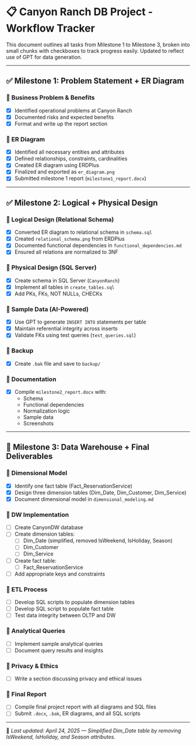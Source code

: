 # 📋 Canyon Ranch DB Project - Workflow Tracker

This document outlines all tasks from Milestone 1 to Milestone 3, broken into small chunks with checkboxes to track progress easily. Updated to reflect use of GPT for data generation.

---

## ✅ Milestone 1: Problem Statement + ER Diagram

### 🔹 Business Problem & Benefits
- [x] Identified operational problems at Canyon Ranch
- [x] Documented risks and expected benefits
- [x] Format and write up the report section

### 🔹 ER Diagram
- [x] Identified all necessary entities and attributes
- [x] Defined relationships, constraints, cardinalities
- [x] Created ER diagram using ERDPlus
- [x] Finalized and exported as `er_diagram.png`
- [x] Submitted milestone 1 report (`milestone1_report.docx`)

---

## ✅ Milestone 2: Logical + Physical Design

### 🔹 Logical Design (Relational Schema)
- [x] Converted ER diagram to relational schema in `schema.sql`
- [x] Created `relational_schema.png` from ERDPlus
- [x] Documented functional dependencies in `functional_dependencies.md`
- [x] Ensured all relations are normalized to 3NF

### 🔹 Physical Design (SQL Server)
- [x] Create schema in SQL Server (`CanyonRanch`)
- [x] Implement all tables in `create_tables.sql`
- [x] Add PKs, FKs, NOT NULLs, CHECKs

### 🔹 Sample Data (AI-Powered)
- [x] Use GPT to generate `INSERT INTO` statements per table
- [x] Maintain referential integrity across inserts
- [x] Validate FKs using test queries (`test_queries.sql`)

### 🔹 Backup
- [x] Create `.bak` file and save to `backup/`

### 🔹 Documentation
- [x] Compile `milestone2_report.docx` with:
  - Schema
  - Functional dependencies
  - Normalization logic
  - Sample data
  - Screenshots

---

## 🚧 Milestone 3: Data Warehouse + Final Deliverables

### 🔹 Dimensional Model
- [x] Identify one fact table (Fact_ReservationService)
- [x] Design three dimension tables (Dim_Date, Dim_Customer, Dim_Service)
- [x] Document dimensional model in `dimensional_modeling.md`

### 🔹 DW Implementation
- [ ] Create CanyonDW database
- [ ] Create dimension tables:
  - [ ] Dim_Date (simplified, removed IsWeekend, IsHoliday, Season)
  - [ ] Dim_Customer
  - [ ] Dim_Service
- [ ] Create fact table:
  - [ ] Fact_ReservationService
- [ ] Add appropriate keys and constraints

### 🔹 ETL Process
- [ ] Develop SQL scripts to populate dimension tables
- [ ] Develop SQL script to populate fact table
- [ ] Test data integrity between OLTP and DW

### 🔹 Analytical Queries
- [ ] Implement sample analytical queries
- [ ] Document query results and insights

### 🔹 Privacy & Ethics
- [ ] Write a section discussing privacy and ethical issues

### 🔹 Final Report
- [ ] Compile final project report with all diagrams and SQL files
- [ ] Submit `.docx`, `.bak`, ER diagrams, and all SQL scripts

---

📌 *Last updated: April 24, 2025 — Simplified Dim_Date table by removing IsWeekend, IsHoliday, and Season attributes.*
